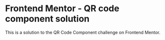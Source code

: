 # Frontend Mentor - QR code component solution
This is a solution to the QR Code Component challenge on Frontend Mentor.
